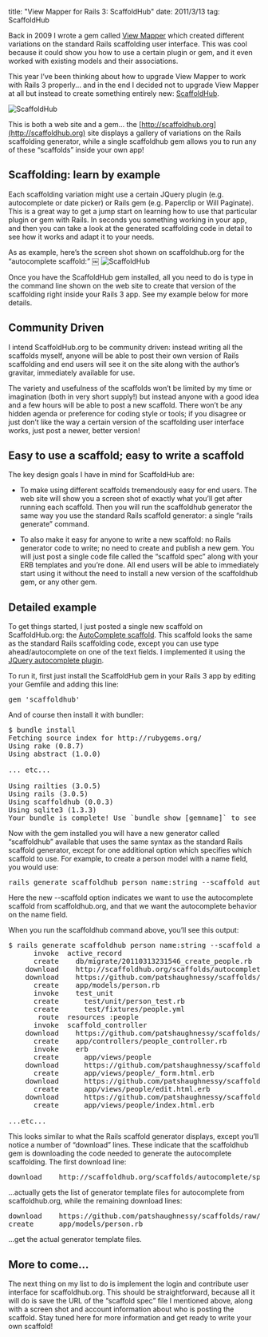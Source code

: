 title: "View Mapper for Rails 3: ScaffoldHub"
date: 2011/3/13
tag: ScaffoldHub

Back in 2009 I wrote a gem called [View Mapper](http://patshaughnessy.net/2009/10/1/view-mapper-generate-complex-view-code-for-your-models) which created different variations on the standard Rails scaffolding user interface. This was cool because it could show you how to use a certain plugin or gem, and it even worked with existing models and their associations.

This year I’ve been thinking about how to upgrade View Mapper to work with Rails 3 properly... and in the end I decided not to upgrade View Mapper at all but instead to create something entirely new: [ScaffoldHub](http://scaffoldhub.org).

![ScaffoldHub](http://patshaughnessy.net/assets/2011/3/13/scaffoldhub.png)

This is both a web site and a gem... the [http://scaffoldhub.org](http://scaffoldhub.org) site displays a gallery of variations on the Rails scaffolding generator, while a single scaffoldhub gem allows you to run any of these “scaffolds” inside your own app!

## Scaffolding: learn by example

Each scaffolding variation might use a certain JQuery plugin (e.g. autocomplete or date picker) or Rails gem (e.g. Paperclip or Will Paginate). This is a great way to get a jump start on learning how to use that particular plugin or gem with Rails. In seconds you something working in your app, and then you can take a look at the generated scaffolding code in detail to see how it works and adapt it to your needs.

As as example, here’s the screen shot shown on scaffoldhub.org for the “autocomplete scaffold:”
￼
![ScaffoldHub](http://patshaughnessy.net/assets/2011/3/13/autocomplete.png)

Once you have the ScaffoldHub gem installed, all you need to do is type in the command line shown on the web site to create that version of the scaffolding right inside your Rails 3 app. See my example below for more details.

## Community Driven

I intend ScaffoldHub.org to be community driven: instead writing all the scaffolds myself, anyone will be able to post their own version of Rails scaffolding and end users will see it on the site along with the author’s gravitar, immediately available for use.

The variety and usefulness of the scaffolds won’t be limited by my time or imagination (both in very short supply!) but instead anyone with a good idea and a few hours will be able to post a new scaffold. There won’t be any hidden agenda or preference for coding style or tools; if you disagree or just don’t like the way a certain version of the scaffolding user interface works, just post a newer, better version!

## Easy to use a scaffold; easy to write a scaffold

The key design goals I have in mind for ScaffoldHub are:

* To make using different scaffolds tremendously easy for end users. The web site will show you a screen shot of exactly what you’ll get after running each scaffold. Then you will run the scaffoldhub generator the same way you use the standard Rails scaffold generator: a single “rails generate” command.

* To also make it easy for anyone to write a new scaffold: no Rails generator code to write; no need to create and publish a new gem. You will just post a single code file called the “scaffold spec” along with your ERB templates and you’re done. All end users will be able to immediately start using it without the need to install a new version of the scaffoldhub gem, or any other gem.

## Detailed example

To get things started, I just posted a single new scaffold on ScaffoldHub.org: the [AutoComplete scaffold](http://scaffoldhub.org/scaffolds/autocomplete). This scaffold looks the same as the standard Rails scaffolding code, except you can use type ahead/autocomplete on one of the text fields. I implemented it using the [JQuery autocomplete plugin](http://docs.jquery.com/Plugins/autocomplete).

To run it, first just install the ScaffoldHub gem in your Rails 3 app by editing your Gemfile and adding this line:

<pre type="ruby">
gem 'scaffoldhub'
</pre>

And of course then install it with bundler:

<pre>$ bundle install
Fetching source index for http://rubygems.org/
Using rake (0.8.7) 
Using abstract (1.0.0) 

... etc...

Using railties (3.0.5) 
Using rails (3.0.5) 
Using scaffoldhub (0.0.3)
Using sqlite3 (1.3.3) 
Your bundle is complete! Use `bundle show [gemname]` to see where a bundled gem is installed.
</pre>

Now with the gem installed you will have a new generator called “scaffoldhub” available that uses the same syntax as the standard Rails scaffold generator, except for one additional option which specifies which scaffold to use. For example, to create a person model with a name field, you would use:

<pre>rails generate scaffoldhub person name:string --scaffold autocomplete:name</pre>

Here the new --scaffold option indicates we want to use the autocomplete scaffold from scaffoldhub.org, and that we want the autocomplete behavior on the name field.

When you run the scaffoldhub command above, you’ll see this output:

<pre>$ rails generate scaffoldhub person name:string --scaffold autocomplete:name
      invoke  active_record
      create    db/migrate/20110313231546_create_people.rb
    download    http://scaffoldhub.org/scaffolds/autocomplete/spec
    download    https://github.com/patshaughnessy/scaffolds/raw/master/autocomplete/templates/model.rb
      create    app/models/person.rb
      invoke    test_unit
      create      test/unit/person_test.rb
      create      test/fixtures/people.yml
       route  resources :people
      invoke  scaffold_controller
    download    https://github.com/patshaughnessy/scaffolds/raw/master/autocomplete/templates/controller.rb
      create    app/controllers/people_controller.rb
      invoke    erb
      create      app/views/people
    download      https://github.com/patshaughnessy/scaffolds/raw/master/autocomplete/templates/_form.html.erb
      create      app/views/people/_form.html.erb
    download      https://github.com/patshaughnessy/scaffolds/raw/master/autocomplete/templates/edit.html.erb
      create      app/views/people/edit.html.erb
    download      https://github.com/patshaughnessy/scaffolds/raw/master/autocomplete/templates/index.html.erb
      create      app/views/people/index.html.erb

...etc...</pre>

This looks similar to what the Rails scaffold generator displays, except you’ll notice a number of “download” lines. These indicate that the scaffoldhub gem is downloading the code needed to generate the autocomplete scaffolding. The first download line:

<pre>download    http://scaffoldhub.org/scaffolds/autocomplete/spec</pre>

...actually gets the list of generator template files for autocomplete from scaffoldhub.org, while the remaining download lines:

<pre>download    https://github.com/patshaughnessy/scaffolds/raw/master/autocomplete/templates/model.rb
create      app/models/person.rb</pre>

...get the actual generator template files.

## More to come...

The next thing on my list to do is implement the login and contribute user interface for scaffoldhub.org. This should be straightforward, because all it will do is save the URL of the “scaffold spec” file I mentioned above, along with a screen shot and account information about who is posting the scaffold. Stay tuned here for more information and get ready to write your own scaffold!
